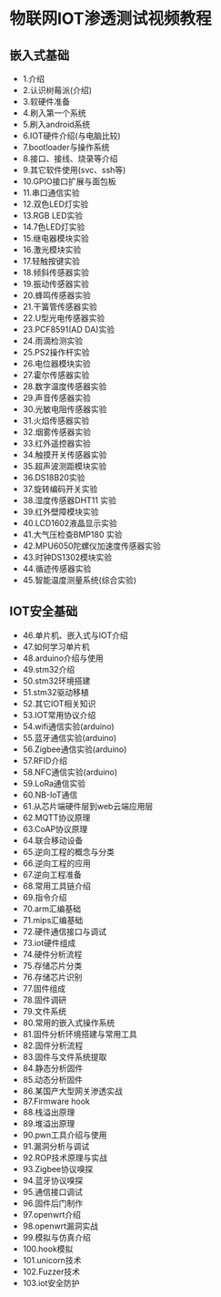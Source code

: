 # 物联网IOT渗透测试视频教程  

## 嵌入式基础
* 1.介绍
* 2.认识树莓派(介绍)
* 3.软硬件准备
* 4.刷入第一个系统
* 5.刷入android系统
* 6.IOT硬件介绍(与电脑比较)
* 7.bootloader与操作系统
* 8.接口、接线、烧录等介绍
* 9.其它软件使用(svc、ssh等)
* 10.GPIO接口扩展与面包板
* 11.串口通信实验
* 12.双色LED灯实验
* 13.RGB LED实验
* 14.7色LED灯实验
* 15.继电器模块实验
* 16.激光模块实验
* 17.轻触按键实验
* 18.倾斜传感器实验
* 19.振动传感器实验
* 20.蜂鸣传感器实验
* 21.干簧管传感器实验
* 22.U型光电传感器实验
* 23.PCF8591(AD DA)实验
* 24.雨滴检测实验
* 25.PS2操作杆实验
* 26.电位器模块实验
* 27.霍尔传感器实验
* 28.数字温度传感器实验
* 29.声音传感器实验
* 30.光敏电阻传感器实验
* 31.火焰传感器实验
* 32.烟雾传感器实验
* 33.红外遥控器实验
* 34.触摸开关传感器实验
* 35.超声波测距模块实验
* 36.DS18B20实验
* 37.旋转编码开关实验
* 38.湿度传感器DHT11 实验
* 39.红外壁障模块实验
* 40.LCD1602液晶显示实验
* 41.大气压检查BMP180 实验
* 42.MPU6050陀螺仪加速度传感器实验
* 43.时钟DS1302模块实验
* 44.循迹传感器实验
* 45.智能温度测量系统(综合实验)
  
## IOT安全基础
* 46.单片机、嵌入式与IOT介绍
* 47.如何学习单片机
* 48.arduino介绍与使用
* 49.stm32介绍
* 50.stm32环境搭建
* 51.stm32驱动移植
* 52.其它IOT相关知识
* 53.IOT常用协议介绍
* 54.wifi通信实验(arduino) 
* 55.蓝牙通信实验(arduino) 
* 56.Zigbee通信实验(arduino) 
* 57.RFID介绍
* 58.NFC通信实验(arduino)
* 59.LoRa通信实验 
* 60.NB-IoT通信 
* 61.从芯片端硬件层到web云端应用层
* 62.MQTT协议原理 
* 63.CoAP协议原理
* 64.联合移动设备
* 65.逆向工程的概念与分类 
* 66.逆向工程的应用   
* 67.逆向工程准备
* 68.常用工具链介绍
* 69.指令介绍    
* 70.arm汇编基础
* 71.mips汇编基础
* 72.硬件通信接口与调试
* 73.iot硬件组成
* 74.硬件分析流程
* 75.存储芯片分类
* 76.存储芯片识别
* 77.固件组成
* 78.固件调研
* 79.文件系统
* 80.常用的嵌入式操作系统
* 81.固件分析环境搭建与常用工具
* 82.固件分析流程
* 83.固件与文件系统提取
* 84.静态分析固件
* 85.动态分析固件
* 86.某国产大型网关渗透实战
* 87.Firmware hook
* 88.栈溢出原理 
* 89.堆溢出原理
* 90.pwn工具介绍与使用
* 91.漏洞分析与调试
* 92.ROP技术原理与实战
* 93.Zigbee协议嗅探
* 94.蓝牙协议嗅探
* 95.通信接口调试
* 96.固件后门制作
* 97.openwrt介绍
* 98.openwrt漏洞实战
* 99.模拟与仿真介绍
* 100.hook模拟
* 101.unicorn技术
* 102.Fuzzer技术
* 103.iot安全防护

